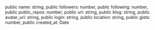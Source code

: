   public name: string,
    public followers: number,
    public following: number,
    public public_repos: number,
    public url: string,
    public blog: string,
    public avatar_url: string,
    public login: string,
    public location: string,
    public gists: number,
    public created_at: Date